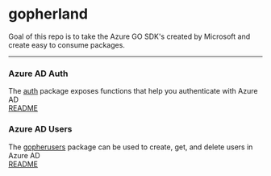 # gopherland

Goal of this repo is to take the Azure GO SDK's created by Microsoft and create easy to consume packages.

----------------------------------------------------
### Azure AD Auth
The [auth](./auth/auth.go) package exposes functions that help you authenticate with Azure AD\
[README](./auth/README.md)

### Azure AD Users
The [gopherusers](./gopherusers/gopherusers.go) package can be used to create, get, and delete users in Azure AD\
[README](./gopherusers/README.md)
